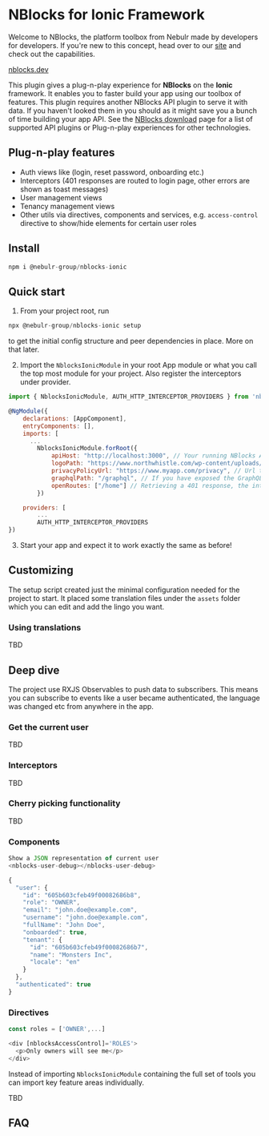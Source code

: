 # NBlocks for Ionic Framework

Welcome to NBlocks, the platform toolbox from Nebulr made by developers for developers. If you're new to this concept, head over to our [site](https://nblocks.dev) and check out the capabilities.

[nblocks.dev](https://nblocks.dev)

This plugin gives a plug-n-play experience for **NBlocks** on the **Ionic** framework. It enables you to faster build your app using our toolbox of features. This plugin requires another NBlocks API plugin to serve it with data. If you haven't looked them in you should as it might save you a bunch of time building your app API. See the [NBlocks download](https://nblocks.dev/download) page for a list of supported API plugins or Plug-n-play experiences for other technologies.

## Plug-n-play features

- Auth views like (login, reset password, onboarding etc.)
- Interceptors (401 responses are routed to login page, other errors are shown as toast messages)
- User management views
- Tenancy management views
- Other utils via directives, components and services, e.g. `access-control` directive to show/hide elements for certain user roles

## Install

```javascript
npm i @nebulr-group/nblocks-ionic
```

## Quick start

1. From your project root, run

```javascript
npx @nebulr-group/nblocks-ionic setup
```

to get the initial config structure and peer dependencies in place. More on that later.

2. Import the `NblocksIonicModule` in your root App module or what you call the top most module for your project. Also register the interceptors under provider.

```javascript
import { NblocksIonicModule, AUTH_HTTP_INTERCEPTOR_PROVIDERS } from 'nblocks-ionic';

@NgModule({
    declarations: [AppComponent],
    entryComponents: [],
    imports: [
      ...
        NblocksIonicModule.forRoot({
            apiHost: "http://localhost:3000", // Your running NBlocks API
            logoPath: "https://www.northwhistle.com/wp-content/uploads/2021/08/NorthWhistle-logo-retina-2.png", // Url to your app logo
            privacyPolicyUrl: "https://www.myapp.com/privacy", // Url to your app privacy policy
            graphqlPath: "/graphql", // If you have exposed the GraphQL endpoint somewhere else than standard on NBlocks API
            openRoutes: ["/home"] // Retrieving a 401 response, the interceptors will not redirect to login if user is on any of these UI routes
        })

    providers: [
        ...
        AUTH_HTTP_INTERCEPTOR_PROVIDERS
})
```

3. Start your app and expect it to work exactly the same as before!

## Customizing

The setup script created just the minimal configuration needed for the project to start. It placed some translation files under the `assets` folder which you can edit and add the lingo you want.

### Using translations

TBD


## Deep dive

The project use RXJS Observables to push data to subscribers. This means you can subscribe to events like a user became authenticated, the language was changed etc from anywhere in the app.

### Get the current user
TBD

### Interceptors
TBD

### Cherry picking functionality
TBD

### Components
```typescript
Show a JSON representation of current user
<nblocks-user-debug></nblocks-user-debug>

{
  "user": {
    "id": "605b603cfeb49f00082686b8",
    "role": "OWNER",
    "email": "john.doe@example.com",
    "username": "john.doe@example.com",
    "fullName": "John Doe",
    "onboarded": true,
    "tenant": {
      "id": "605b603cfeb49f00082686b7",
      "name": "Monsters Inc",
      "locale": "en"
    }
  },
  "authenticated": true
}
```

### Directives
```typescript
const roles = ['OWNER',...]

<div [nblocksAccessControl]='ROLES'>
  <p>Only owners will see me</p>
</div>
```

Instead of importing `NblocksIonicModule` containing the full set of tools you can import key feature areas individually.

TBD

## FAQ

